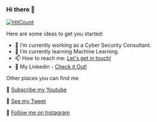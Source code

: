 ### Hi there 👋

[![HitCount](http://hits.dwyl.com/Rooghz/Rooghz.svg)](http://hits.dwyl.com/Rooghz/Rooghz)

Here are some ideas to get you started:

- 🔭 I’m currently working as a Cyber Security Consultant.
- 🌱 I’m currently learning Machine Learning.
- 📫 How to reach me: <a href="mailto:ayansaha808@gmail.com">Let's get in touch!</a>
- 💬 My Linkedin - [Check it Out!](https://linkedin.com/in/ayansaha23)

Other places you can find me

🎥 [Subscribe my Youtube](https://www.youtube.com/channel/UC_jGc2me2v_nNAwT2wbIMlw)

🐣 [See my Tweet](https://twitter.com/Evils_Paradise)

🎤 [Follow me on Instagram](https://www.instagram.com/ayan1_2_/)
